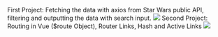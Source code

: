 
First Project: Fetching the data with axios from Star Wars public API, filtering and outputting the data with search input. 
![](https://media.giphy.com/media/ic1nfTYt9h3JcccL5Y/giphy.gif)
Second Project: Routing in Vue ($route Object), Router Links, Hash and Active Links
![](https://media.giphy.com/media/PlatFXPmCqGBDEGM7I/giphy.gif)
